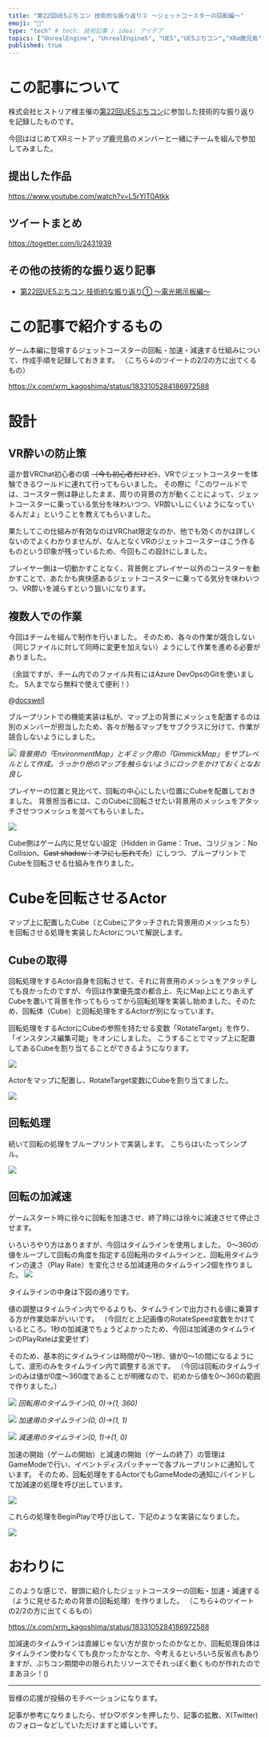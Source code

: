 ```yaml
---
title: "第22回UE5ぷちコン 技術的な振り返り② ～ジェットコースターの回転編～"
emoji: "🎢"
type: "tech" # tech: 技術記事 / idea: アイデア
topics: ["UnrealEngine", "UnrealEngine5", "UE5","UE5ぷちコン","XRm鹿児島"]
published: true
---
```


# この記事について
株式会社ヒストリア様主催の[第22回UE5ぷちコン](https://historia.co.jp/ue5petitcon22)に参加した技術的な振り返りを記録したものです。

今回ははじめてXRミートアップ鹿児島のメンバーと一緒にチームを組んで参加してみました。

## 提出した作品

https://www.youtube.com/watch?v=L5rYlT0Atkk

## ツイートまとめ

https://togetter.com/li/2431939

## その他の技術的な振り返り記事
- [第22回UE5ぷちコン 技術的な振り返り① ～電光掲示板編～](https://zenn.dev/abricheese/articles/ue5petitcon22-1)

# この記事で紹介するもの
ゲーム本編に登場するジェットコースターの回転・加速・減速する仕組みについて、作成手順を記録しておきます。
（こちら↓のツイートの2/2の方に出てくるもの）

https://x.com/xrm_kagoshima/status/1833105284186972588

# 設計
## VR酔いの防止策
遥か昔VRChat初心者の頃 ~~（今も初心者だけど）~~、VRでジェットコースターを体験できるワールドに連れて行ってもらいました。
その際に「このワールドでは、コースター側は静止したまま、周りの背景の方が動くことによって、ジェットコースターに乗っている気分を味わいつつ、VR酔いしにくいようになっているんだよ」ということを教えてもらいました。

果たしてこの仕組みが有効なのはVRChat限定なのか、他でも効くのかは詳しくないのでよくわかりませんが、なんとなくVRのジェットコースターはこう作るものという印象が残っているため、今回もこの設計にしました。

プレイヤー側は一切動かすことなく、背景側とプレイヤー以外のコースターを動かすことで、あたかも爽快感あるジェットコースターに乗ってる気分を味わいつつ、VR酔いを減らすという狙いになります。

## 複数人での作業
今回はチームを組んで制作を行いました。
そのため、各々の作業が競合しない（同じファイルに対して同時に変更を加えない）ようにして作業を進める必要がありました。

（余談ですが、チーム内でのファイル共有にはAzure DevOpsのGitを使いました。
5人までなら無料で使えて便利！）

@[docswell](https://www.docswell.com/s/abricheese/5R4VE5-2022-08-13-181950)

ブループリントでの機能実装は私が、マップ上の背景にメッシュを配置するのは別のメンバーが担当したため、各々が触るマップをサブクラスに分けて、作業が競合しないようにしました。

![](https://storage.googleapis.com/zenn-user-upload/03843cca2b64-20240919.png)
*背景用の「EnvironmentMap」とギミック用の「GimmickMap」をサブレベルとして作成。うっかり他のマップを触らないようにロックをかけておくとなお良し*

プレイヤーの位置と見比べて、回転の中心にしたい位置にCubeを配置しておきました。
背景担当者には、このCubeに回転させたい背景用のメッシュをアタッチさせつつメッシュを並べてもらいました。

![](https://storage.googleapis.com/zenn-user-upload/1c2ace858bf9-20240921.png)

Cube側はゲーム内に見せない設定（Hidden in Game：True、コリジョン：No Collision、~~Cast shadow：オフにし忘れてた~~）にしつつ、ブループリントでCubeを回転させる仕組みを作りました。

# Cubeを回転させるActor
マップ上に配置したCube（とCubeにアタッチされた背景用のメッシュたち）を回転させる処理を実装したActorについて解説します。

## Cubeの取得

回転処理をするActor自身を回転させて、それに背景用のメッシュをアタッチしても良かったのですが、今回は作業優先度の都合上、先にMap上にとりあえずCubeを置いて背景を作ってもらってから回転処理を実装し始めました。そのため、回転体（Cube）と回転処理をするActorが別になっています。

回転処理をするActorにCubeの参照を持たせる変数「RotateTarget」を作り、「インスタンス編集可能」をオンにしました。
こうすることでマップ上に配置してあるCubeを割り当てることができるようになります。

![](https://storage.googleapis.com/zenn-user-upload/aed4d85ce0d1-20240919.png)

Actorをマップに配置し、RotateTarget変数にCubeを割り当てました。

![](https://storage.googleapis.com/zenn-user-upload/a906a55a8acb-20240919.png)

## 回転処理
続いて回転の処理をブループリントで実装します。
こちらはいたってシンプル。

![](https://storage.googleapis.com/zenn-user-upload/b70acee71a44-20240921.png)

## 回転の加減速
ゲームスタート時に徐々に回転を加速させ、終了時には徐々に減速させて停止させます。

いろいろやり方はありますが、今回はタイムラインを使用しました。
0～360の値をループして回転の角度を指定する回転用のタイムラインと、回転用タイムラインの速さ（Play Rate）を変化させる加減速用のタイムライン2個を作りました。
![](https://storage.googleapis.com/zenn-user-upload/c76c54feb1b0-20240921.png)

タイムラインの中身は下図の通りです。

値の調整はタイムライン内でやるよりも、タイムラインで出力される値に乗算する方が作業効率がいいです。
（今回だと上記画像のRotateSpeed変数をかけているところ。1秒の加減速でちょうどよかったため、今回は加減速のタイムラインのPlayRateは変更せず）

そのため、基本的にタイムラインは時間が0～1秒、値が0～1の間になるようにして、波形のみをタイムライン内で調整する派です。
（今回は回転のタイムラインのみは値が0度～360度であることが明確なので、初めから値を0～360の範囲で作りました。）

![](https://storage.googleapis.com/zenn-user-upload/069d37fa38b8-20240921.png)
*回転用のタイムライン(0, 0)→(1, 360)*

![](https://storage.googleapis.com/zenn-user-upload/09f60b200f80-20240921.png)
*加速用のタイムライン(0, 0)→(1, 1)*

![](https://storage.googleapis.com/zenn-user-upload/b3f559448b7b-20240921.png)
*減速用のタイムライン(0, 1)→(1, 0)*

加速の開始（ゲームの開始）と減速の開始（ゲームの終了）の管理はGameModeで行い、イベントディスパッチャーで各ブループリントに通知しています。
そのため、回転処理をするActorでもGameModeの通知にバインドして加減速の処理を呼び出しています。

![](https://storage.googleapis.com/zenn-user-upload/a54510c51e2c-20240921.png)

これらの処理をBeginPlayで呼び出して、下記のような実装になりました。

![](https://storage.googleapis.com/zenn-user-upload/cc9d36b7d603-20240921.png)

# おわりに
このような感じで、冒頭に紹介したジェットコースターの回転・加速・減速する（ように見せるための背景の回転処理）を作りました。
（こちら↓のツイートの2/2の方に出てくるもの）

https://x.com/xrm_kagoshima/status/1833105284186972588

加減速のタイムラインは直線じゃない方が良かったのかなとか、回転処理自体はタイムライン使わなくても良かったかなとか、今考えるといろいろ反省点もありますが、ぷちコン期間中の限られたリソースでそれっぽく動くものが作れたのでまあヨシ！()

-----
皆様の応援が投稿のモチベーションになります。

記事が参考になりましたら、ぜひ♡ボタンを押したり、記事の拡散、X(Twitter)のフォローなどしていただけますと嬉しいです。